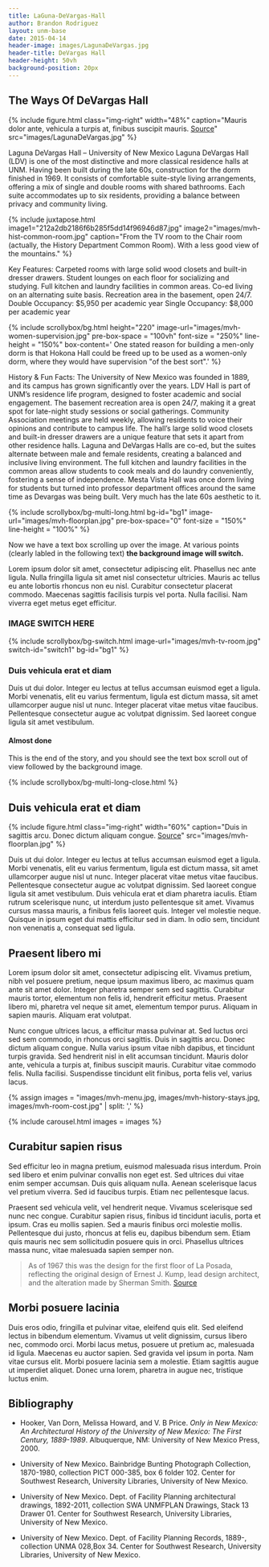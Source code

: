 ```yaml
---
title: LaGuna-DeVargas-Hall
author: Brandon Rodriguez
layout: unm-base
date: 2015-04-14
header-image: images/LagunaDeVargas.jpg
header-title: DeVargas Hall
header-height: 50vh
background-position: 20px
---
```



## The Ways Of DeVargas Hall


{% include figure.html class="img-right" width="48%" caption="Mauris dolor ante, vehicula a turpis at, finibus suscipit mauris. [Source](https://rmoa.unm.edu/docviewer.php?docId=nmu1unma028.xml)" src="images/LagunaDeVargas.jpg" %}



Laguna DeVargas Hall – University of New Mexico
Laguna DeVargas Hall (LDV) is one of the most distinctive and more classical residence halls at UNM. Having been built during the late 60s, construction for the dorm finished in 1969. It consists of comfortable suite-style living arrangements, offering a mix of single and double rooms with shared bathrooms. Each suite accommodates up to six residents, providing a balance between privacy and community living. 

{% include juxtapose.html
image1="212a2db2186f6b285f5dd14f96946d87.jpg"
image2="images/mvh-hist-common-room.jpg"
caption="From the TV room to the Chair room (actually, the History Department Common Room). With a less good view of the mountains."
%}


Key Features:
Carpeted rooms with large solid wood closets and built-in dresser drawers.
Student lounges on each floor for socializing and studying.
Full kitchen and laundry facilities in common areas.
Co-ed living on an alternating suite basis.
Recreation area in the basement, open 24/7.
Double Occupancy: $5,950 per academic year
Single Occupancy: $8,000 per academic year

{% include scrollybox/bg.html
  height="220"
  image-url="images/mvh-women-supervision.jpg"
  pre-box-space = "100vh"
  font-size = "250%"
  line-height = "150%"
  box-content='
       One stated reason for building a men-only dorm is that Hokona Hall could be freed up to be used as a women-only dorm, where they would have supervision "of the best sort".'
%}


History & Fun Facts:
The University of New Mexico was founded in 1889, and its campus has grown significantly over the years.
LDV Hall is part of UNM’s residence life program, designed to foster academic and social engagement.
The basement recreation area is open 24/7, making it a great spot for late-night study sessions or social gatherings.
Community Association meetings are held weekly, allowing residents to voice their opinions and contribute to campus life.
The hall’s large solid wood closets and built-in dresser drawers are a unique feature that sets it apart from other residence halls.
Laguna and DeVargas Halls are co-ed, but the suites alternate between male and female residents, creating a balanced and inclusive living environment.
The full kitchen and laundry facilities in the common areas allow students to cook meals and do laundry conveniently, fostering a sense of independence.
Mesta Vista Hall was once dorm living for students but turned into professor department offices around the same time as Devargas was being built. Very much has the late 60s aesthetic to it.



<!-- this is an unclosed div that needs to be closed with bg-multi-long-close-->
{% include scrollybox/bg-multi-long.html
  bg-id="bg1"
  image-url="images/mvh-floorplan.jpg"
  pre-box-space="0"
  font-size = "150%"
  line-height = "100%"
%}

Now we have a text box scrolling up over the image. At various points (clearly labled in the following text) **the background image will switch.**

Lorem ipsum dolor sit amet, consectetur adipiscing elit. Phasellus nec ante ligula. Nulla fringilla ligula sit amet nisl consectetur ultricies. Mauris ac tellus eu ante lobortis rhoncus non eu nisl. Curabitur consectetur placerat commodo. Maecenas sagittis facilisis turpis vel porta. Nulla facilisi. Nam viverra eget metus eget efficitur.


### IMAGE SWITCH HERE 

{% include scrollybox/bg-switch.html
  image-url="images/mvh-tv-room.jpg"
  switch-id="switch1"
  bg-id="bg1"
%}


### Duis vehicula erat et diam
Duis ut dui dolor. Integer eu lectus at tellus accumsan euismod eget a ligula. Morbi venenatis, elit eu varius fermentum, ligula est dictum massa, sit amet ullamcorper augue nisl ut nunc. Integer placerat vitae metus vitae faucibus. Pellentesque consectetur augue ac volutpat dignissim. Sed laoreet congue ligula sit amet vestibulum. 


#### Almost done
This is the end of the story, and you should see the text box scroll out of view followed by the background image.


{% include scrollybox/bg-multi-long-close.html %}


## Duis vehicula erat et diam
{% include figure.html class="img-right" width="60%" caption="Duis in sagittis arcu. Donec dictum aliquam congue. [Source](https://rmoa.unm.edu/docviewer.php?docId=nmu1unma028.xml)" src="images/mvh-floorplan.jpg" %}

Duis ut dui dolor. Integer eu lectus at tellus accumsan euismod eget a ligula. Morbi venenatis, elit eu varius fermentum, ligula est dictum massa, sit amet ullamcorper augue nisl ut nunc. Integer placerat vitae metus vitae faucibus. Pellentesque consectetur augue ac volutpat dignissim. Sed laoreet congue ligula sit amet vestibulum. Duis vehicula erat et diam pharetra iaculis. Etiam rutrum scelerisque nunc, ut interdum justo pellentesque sit amet. Vivamus cursus massa mauris, a finibus felis laoreet quis. Integer vel molestie neque. Quisque in ipsum eget dui mattis efficitur sed in diam. In odio sem, tincidunt non venenatis a, consequat sed ligula.


## Praesent libero mi
Lorem ipsum dolor sit amet, consectetur adipiscing elit. Vivamus pretium, nibh vel posuere pretium, neque ipsum maximus libero, ac maximus quam ante sit amet dolor. Integer pharetra semper sem sed sagittis. Curabitur mauris tortor, elementum non felis id, hendrerit efficitur metus. Praesent libero mi, pharetra vel neque sit amet, elementum tempor purus. Aliquam in sapien mauris. Aliquam erat volutpat. 

Nunc congue ultrices lacus, a efficitur massa pulvinar at. Sed luctus orci sed sem commodo, in rhoncus orci sagittis. Duis in sagittis arcu. Donec dictum aliquam congue. Nulla varius ipsum vitae nibh dapibus, et tincidunt turpis gravida. Sed hendrerit nisl in elit accumsan tincidunt. Mauris dolor ante, vehicula a turpis at, finibus suscipit mauris. Curabitur vitae commodo felis. Nulla facilisi. Suspendisse tincidunt elit finibus, porta felis vel, varius lacus.


{% assign images = 
"images/mvh-menu.jpg,
images/mvh-history-stays.jpg,
images/mvh-room-cost.jpg" | split: ','
%}

{% include carousel.html
images = images 
%}



## Curabitur sapien risus
Sed efficitur leo in magna pretium, euismod malesuada risus interdum. Proin sed libero et enim pulvinar convallis non eget est. Sed ultrices dui vitae enim semper accumsan. Duis quis aliquam nulla. Aenean scelerisque lacus vel pretium viverra. Sed id faucibus turpis. Etiam nec pellentesque lacus.

Praesent sed vehicula velit, vel hendrerit neque. Vivamus scelerisque sed nunc nec congue. Curabitur sapien risus, finibus id tincidunt iaculis, porta et ipsum. Cras eu mollis sapien. Sed a mauris finibus orci molestie mollis. Pellentesque dui justo, rhoncus at felis eu, dapibus bibendum sem. Etiam quis mauris nec sem sollicitudin posuere quis in orci. Phasellus ultrices massa nunc, vitae malesuada sapien semper non.

> As of 1967 this was the design for the first floor of La Posada, reflecting the original design of Ernest J. Kump, lead design architect, and the alteration made by Sherman Smith. [Source](https://rmoa.unm.edu/docviewer.php?docId=nmu1unma028.xml)


## Morbi posuere lacinia
Duis eros odio, fringilla et pulvinar vitae, eleifend quis elit. Sed eleifend lectus in bibendum elementum. Vivamus ut velit dignissim, cursus libero nec, commodo orci. Morbi lacus metus, posuere ut pretium ac, malesuada id ligula. Maecenas eu auctor sapien. Sed gravida vel ipsum in porta. Nam vitae cursus elit. Morbi posuere lacinia sem a molestie. Etiam sagittis augue ut imperdiet aliquet. Donec urna lorem, pharetra in augue nec, tristique luctus enim.


## Bibliography

- Hooker, Van Dorn, Melissa Howard, and V. B Price. _Only in New Mexico: An Architectural History of the University of New Mexico: The First Century, 1889-1989_. Albuquerque, NM: University of New Mexico Press, 2000.

- University of New Mexico. Bainbridge Bunting Photograph Collection, 1870-1980, collection PICT 000-385, box 6	folder 102. Center for Southwest Research, University Libraries, University of New Mexico.

- University of New Mexico. Dept. of Facility Planning architectural drawings, 1892-2011, collection SWA UNMFPLAN Drawings, Stack 13	Drawer 01. Center for Southwest Research, University Libraries, University of New Mexico.

- University of New Mexico. Dept. of Facility Planning Records, 1889-, collection UNMA 028,Box  34. Center for Southwest Research, University Libraries, University of New Mexico.

